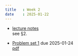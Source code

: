 ```yaml
---
title   : Week 2
date    : 2025-01-22
---
```


- [lecture notes](/course-content/lecture-notes.pdf)  
  see §2.

- [Problem set 1](/course-assignments/PS1--commutative-rings-and-polynomials.html) due 2025-01-24  
  [pdf](/course-assignments/PS1--commutative-rings-and-polynomials.pdf)
